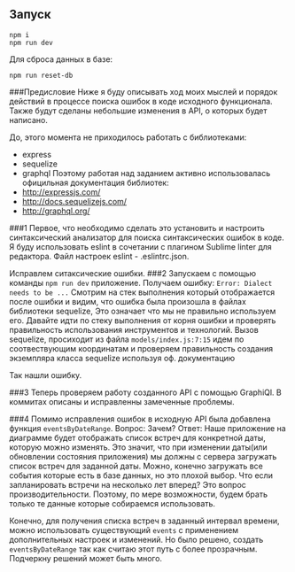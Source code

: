 ## Запуск
```
npm i
npm run dev
```

Для сброса данных в базе:
```
npm run reset-db
```

###Предисловие
Ниже я буду описывать ход моих мыслей и порядок действий в процессе поиска ошибок в коде исходного функционала. Также будут сделаны небольшие изменения в API, о которых будет написано. 

До, этого момента не приходилось работать с библиотеками:

* express
* sequelize
* graphql
Поэтому работая над заданием активно использовалась официльная документация библиотек:
* http://expressjs.com/
* http://docs.sequelizejs.com/
* http://graphql.org/

###1
Первое, что необходимо сделать это установить и настроить синтаксический анализатор для поиска синтаксических ошибок в коде. Я буду использовать eslint в сочетании с плагином Sublime linter для редактора. Файл настроек eslint - .eslintrc.json.

Исправлем ситаксические ошибки.
###2
Запускаем с помощью команды `npm run dev` приложение.
Получаем ошибку:
`Error: Dialect needs to be ...`
Смотрим на стек выполнения который отображается после ошибки и видим, что ошибка была произошла в файлах библиотеки sequelize, 
Это означает что мы не правильно используем его. 
Давайте идти по стеку выполнения от корня ошибки и проверять правильность использования инструментов и технологий.
Вызов sequelize, просиходит из файла `models/index.js:7:15`
идем по соотвествующим координатам и проверяем правильность создания экземпляра класса sequelize используя оф. документацию

Так нашли ошибку. 

###3
Теперь проверяем работу созданного API с помощью GraphiQl.
В коммитах описаны и исправленны замеченные проблемы.

###4
Помимо исправления ошибок в исходную API была добавлена функция `eventsByDateRange`. 
Вопрос: Зачем?
Ответ: Наше приложение на диаграмме будет отображать список встреч для конкретной даты, которую можно изменять. Это значит, что при изменении даты(или обновлении состояния приложения) мы должны с сервера загружать список встреч для заданной даты. Можно, конечно загружать все события которые есть в базе данных, но это плохой выбор. Что если запланировать встречи на несколько лет вперед? 
Это вопрос производительности. Поэтому, по мере возможности, будем брать только те данные которые собираемся использовать.

Конечно, для получения списка встреч в заданный интервал времени, можно использовать существующий `events` с применением дополнительных настроек и изменений. Но было решено, создать `eventsByDateRange`  так как считаю этот путь с более прозрачным.  
Подчеркну решений может быть много. 




